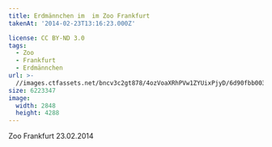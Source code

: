 ```yaml
---
title: Erdmännchen im  im Zoo Frankfurt
takenAt: '2014-02-23T13:16:23.000Z'

license: CC BY-ND 3.0
tags:
  - Zoo
  - Frankfurt
  - Erdmännchen
url: >-
  //images.ctfassets.net/bncv3c2gt878/4ozVoaXRhPVw1ZYUixPjyD/6d90fbb003db2075ad32794bed8ff88b/erdmnnchen-im--im-zoo-frankfurt_12729678833_o
size: 6223347
image:
  width: 2848
  height: 4288
---
```


Zoo Frankfurt 23.02.2014

